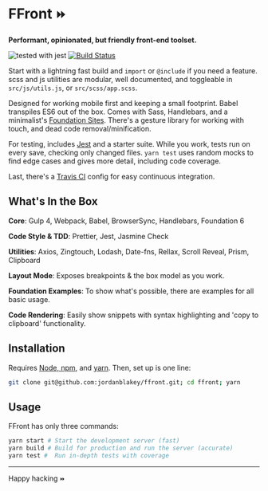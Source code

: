 # FFront `⏩`

**Performant, opinionated, but friendly front-end toolset.**

![tested with jest](https://img.shields.io/badge/tested_with-jest-99424f.svg) [![Build Status](https://travis-ci.org/jordanblakey/ffront.svg?branch=master)](https://travis-ci.org/jordanblakey/ffront)

Start with a lightning fast build and `import` or `@include` if you need a feature. scss and js utilities are modular, well documented, and toggleable in `src/js/utils.js`, or `src/scss/app.scss`.

Designed for working mobile first and keeping a small footprint. Babel transpiles ES6 out of the box. Comes with Sass, Handlebars, and a minimalist's [Foundation Sites](https://foundation.zurb.com/sites.html). There's a gesture library for working with touch, and dead code removal/minification.

For testing, includes [Jest](https://facebook.github.io/jest) and a starter suite. While you work, tests run on every save, checking only changed files. `yarn test` uses random mocks to find edge cases and gives more detail, including code coverage.

Last, there's a [Travis CI](https://travis-ci.org) config for easy continuous integration.

## What's In the Box

**Core**:
Gulp 4, Webpack, Babel, BrowserSync, Handlebars, Foundation 6

**Code Style & TDD**:
Prettier, Jest, Jasmine Check

**Utilities**:
Axios, Zingtouch, Lodash, Date-fns, Rellax, Scroll Reveal, Prism, Clipboard

**Layout Mode**: Exposes breakpoints & the box model as you work.

**Foundation Examples**: To show what's possible, there are examples for all basic usage.

**Code Rendering**: Easily show snippets with syntax highlighting and
'copy to clipboard' functionality.

## Installation

Requires [Node, npm](https://nodejs.org/en/), and [yarn](https://yarnpkg.com/lang/en/docs/install/).
Then, set up is one line:

```sh
git clone git@github.com:jordanblakey/ffront.git; cd ffront; yarn
```

## Usage

FFront has only three commands:

```sh
yarn start # Start the development server (fast)
yarn build # Build for production and run the server (accurate)
yarn test #  Run in-depth tests with coverage
```

---

Happy hacking `⏩`